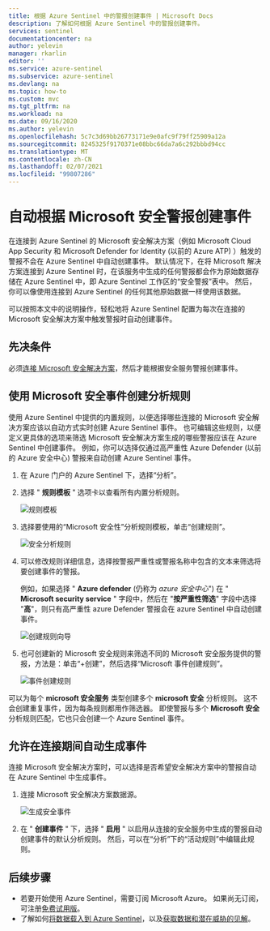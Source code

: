```yaml
---
title: 根据 Azure Sentinel 中的警报创建事件 | Microsoft Docs
description: 了解如何根据 Azure Sentinel 中的警报创建事件。
services: sentinel
documentationcenter: na
author: yelevin
manager: rkarlin
editor: ''
ms.service: azure-sentinel
ms.subservice: azure-sentinel
ms.devlang: na
ms.topic: how-to
ms.custom: mvc
ms.tgt_pltfrm: na
ms.workload: na
ms.date: 09/16/2020
ms.author: yelevin
ms.openlocfilehash: 5c7c3d69bb26773171e9e0afc9f79ff25909a12a
ms.sourcegitcommit: 8245325f9170371e08bbc66da7a6c292bbbd94cc
ms.translationtype: MT
ms.contentlocale: zh-CN
ms.lasthandoff: 02/07/2021
ms.locfileid: "99807286"
---
```

# <a name="automatically-create-incidents-from-microsoft-security-alerts"></a>自动根据 Microsoft 安全警报创建事件

在连接到 Azure Sentinel 的 Microsoft 安全解决方案（例如 Microsoft Cloud App Security 和 Microsoft Defender for Identity (以前的 Azure ATP) ）触发的警报不会在 Azure Sentinel 中自动创建事件。 默认情况下，在将 Microsoft 解决方案连接到 Azure Sentinel 时，在该服务中生成的任何警报都会作为原始数据存储在 Azure Sentinel 中，即 Azure Sentinel 工作区的“安全警报”表中。 然后，你可以像使用连接到 Azure Sentinel 的任何其他原始数据一样使用该数据。

可以按照本文中的说明操作，轻松地将 Azure Sentinel 配置为每次在连接的 Microsoft 安全解决方案中触发警报时自动创建事件。

## <a name="prerequisites"></a>先决条件
必须[连接 Microsoft 安全解决方案](connect-data-sources.md#data-connection-methods)，然后才能根据安全服务警报创建事件。

## <a name="using-microsoft-security-incident-creation-analytics-rules"></a>使用 Microsoft 安全事件创建分析规则

使用 Azure Sentinel 中提供的内置规则，以便选择哪些连接的 Microsoft 安全解决方案应该以自动方式实时创建 Azure Sentinel 事件。 也可编辑这些规则，以便定义更具体的选项来筛选 Microsoft 安全解决方案生成的哪些警报应该在 Azure Sentinel 中创建事件。 例如，你可以选择仅通过高严重性 Azure Defender (以前的 Azure 安全中心) 警报来自动创建 Azure Sentinel 事件。

1. 在 Azure 门户的 Azure Sentinel 下，选择“分析”。

1. 选择 " **规则模板** " 选项卡以查看所有内置分析规则。

    ![规则模板](media/incidents-from-alerts/rule-templates.png)

1. 选择要使用的“Microsoft 安全性”分析规则模板，单击“创建规则”。

    ![安全分析规则](media/incidents-from-alerts/security-analytics-rule.png)

1. 可以修改规则详细信息，选择按警报严重性或警报名称中包含的文本来筛选将要创建事件的警报。  
      
    例如，如果选择 " **Azure defender** (仍称为 *azure 安全中心*") 在 " **Microsoft security service** " 字段中，然后在 "**按严重性筛选**" 字段中选择 "**高**"，则只有高严重性 azure Defender 警报会在 azure Sentinel 中自动创建事件。  

    ![创建规则向导](media/incidents-from-alerts/create-rule-wizard.png)

1. 也可创建新的 Microsoft 安全规则来筛选不同的 Microsoft 安全服务提供的警报，方法是：单击“+创建”，然后选择“Microsoft 事件创建规则”。  

    ![事件创建规则](media/incidents-from-alerts/incident-creation-rule.png)

  可以为每个 **microsoft 安全服务** 类型创建多个 **microsoft 安全** 分析规则。 这不会创建重复事件，因为每条规则都用作筛选器。 即使警报与多个 **Microsoft 安全** 分析规则匹配，它也只会创建一个 Azure Sentinel 事件。

## <a name="enable-incident-generation-automatically-during-connection"></a>允许在连接期间自动生成事件
 连接 Microsoft 安全解决方案时，可以选择是否希望安全解决方案中的警报自动在 Azure Sentinel 中生成事件。

1. 连接 Microsoft 安全解决方案数据源。 

   ![生成安全事件](media/incidents-from-alerts/generate-security-incidents.png)

1. 在 " **创建事件** " 下，选择 " **启用** " 以启用从连接的安全服务中生成的警报自动创建事件的默认分析规则。 然后，可以在“分析”下的“活动规则”中编辑此规则。 

## <a name="next-steps"></a>后续步骤

- 若要开始使用 Azure Sentinel，需要订阅 Microsoft Azure。 如果尚无订阅，可注册[免费试用版](https://azure.microsoft.com/free/)。
- 了解如何[将数据载入到 Azure Sentinel](quickstart-onboard.md)，以及[获取数据和潜在威胁的见解](quickstart-get-visibility.md)。
